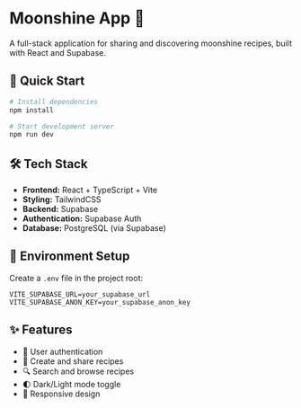# Moonshine App 🌙

A full-stack application for sharing and discovering moonshine recipes, built with React and Supabase.

## 🚀 Quick Start

```bash
# Install dependencies
npm install

# Start development server
npm run dev
```

## 🛠️ Tech Stack

- **Frontend:** React + TypeScript + Vite
- **Styling:** TailwindCSS
- **Backend:** Supabase
- **Authentication:** Supabase Auth
- **Database:** PostgreSQL (via Supabase)

## 🔑 Environment Setup

Create a `.env` file in the project root:

```env
VITE_SUPABASE_URL=your_supabase_url
VITE_SUPABASE_ANON_KEY=your_supabase_anon_key
```

## ✨ Features

- 👤 User authentication
- 📝 Create and share recipes
- 🔍 Search and browse recipes
- 🌓 Dark/Light mode toggle
- 📱 Responsive design